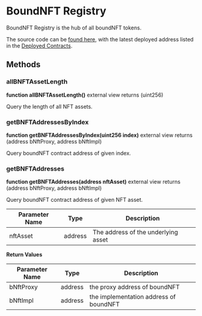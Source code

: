 # BoundNFT Registry

BoundNFT Registry is the hub of all boundNFT tokens.

The source code can be [found here](https://github.com/BoundNFT/boundnft-protocol), with the latest deployed address listed in the [Deployed Contracts](broken-reference).

## Methods

### allBNFTAssetLength

**function allBNFTAssetLength()** external view returns (uint256)

Query the length of all NFT assets.

### getBNFTAddressesByIndex

**function getBNFTAddressesByIndex(uint256 index)** external view returns (address bNftProxy, address bNftImpl)

Query boundNFT contract address of given index.

### getBNFTAddresses

**function getBNFTAddresses(address nftAsset)** external view returns (address bNftProxy, address bNftImpl)

Query boundNFT contract address of given NFT asset.

| Parameter Name | Type    | Description                         |
| -------------- | ------- | ----------------------------------- |
| nftAsset       | address | The address of the underlying asset |

**Return Values**

| Parameter Name | Type    | Description                            |
| -------------- | ------- | -------------------------------------- |
| bNftProxy      | address | the proxy address of boundNFT          |
| bNftImpl       | address | the implementation address of boundNFT |
